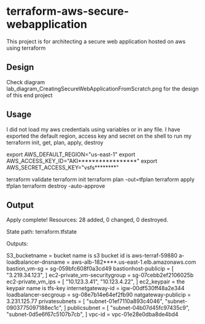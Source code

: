 # terraform-aws-secure-webapplication
This project is for architecting a secure web application hosted on aws using terraform 

Design
-------------------------
Check diagram lab_diagram_CreatingSecureWebApplicationFromScratch.png for the design of this end project


Usage
-----------------------------------

I did not load my aws credentials using variables or in any file. I have exported the default region, access key and secret on the shell to run my terraform init, get, plan, apply, destroy

export AWS_DEFAULT_REGION="us-east-1"
export AWS_ACCESS_KEY_ID="AKI*****************"
export AWS_SECRET_ACCESS_KEY="vsfs********"

terraform validate
terraform init
terraform plan -out=tfplan
terraform apply tfplan
terraform destroy -auto-approve


Output
--------------------------------------------
Apply complete! Resources: 28 added, 0 changed, 0 destroyed.

State path: terraform.tfstate

Outputs:

S3_bucketname = bucket name is s3 bucket id is aws-terraf-59880
a-loadbalancer-dnsname = aws-alb-182****.us-east-1.elb.amazonaws.com
bastion_vm-sg = sg-059bfc608f0a3cd49
bastionhost-publicip = [
  "3.219.34.123",
]
ec2-private_vm-securitygroup = sg-07cebb2ef2106025b
ec2-private_vm_ips = [
  "10.123.3.41",
  "10.123.4.22",
]
ec2_keypair = the keypair name is tfs-key
internetgateway-id = igw-00df530ff48a2e344
loadbalancer-secgroup = sg-08e7b14e64ef2fb90
natgateway-publicip = 3.231.125.77
privatesubnets = [
  "subnet-01ef7110a893c4046",
  "subnet-0903775097188ec1c",
]
publicsubnet = [
  "subnet-04b07d45fc97435c9",
  "subnet-0d5e6f67c5107b7cb",
]
vpc-id = vpc-01e28e0dba8de4bd4
